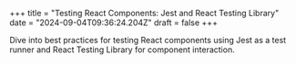 +++
title = "Testing React Components: Jest and React Testing Library"
date = "2024-09-04T09:36:24.204Z"
draft = false
+++

Dive into best practices for testing React components using Jest as a test runner and React Testing Library for component interaction.
        